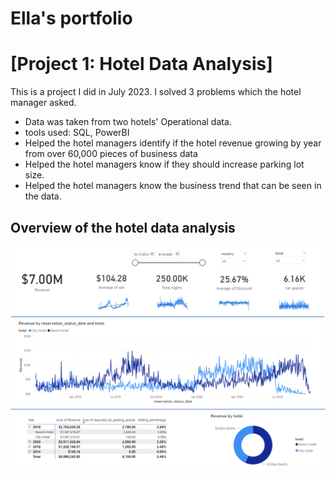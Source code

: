 # Ella's portfolio
# [Project 1: Hotel Data Analysis]
This is a project I did in July 2023. I solved 3 problems which the hotel manager asked.
* Data was taken from two hotels' Operational data.
* tools used: SQL, PowerBI
* Helped the hotel managers identify if the hotel revenue growing by year from over 60,000 pieces of business data
* Helped the hotel managers know if they should increase parking lot size.
* Helped the hotel managers know the business trend that can be seen in the data.
## Overview of the hotel data analysis
![](images/WechatIMG585.png)

